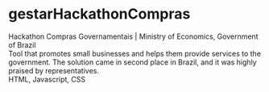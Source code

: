 # gestarHackathonCompras

Hackathon Compras Governamentais | Ministry of Economics, Government of Brazil
<br />
Tool that promotes small businesses and helps them provide services to the government. The solution came in second place in Brazil, and it was highly praised by representatives.
<br />
HTML, Javascript, CSS
